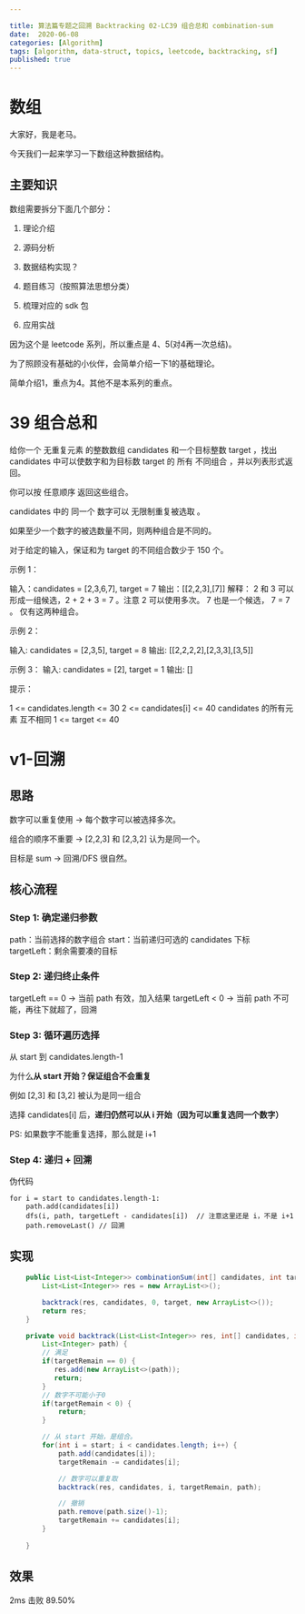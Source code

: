 ```yaml
---

title: 算法篇专题之回溯 Backtracking 02-LC39 组合总和 combination-sum
date:  2020-06-08
categories: [Algorithm]
tags: [algorithm, data-struct, topics, leetcode, backtracking, sf]
published: true
---
```



# 数组

大家好，我是老马。

今天我们一起来学习一下数组这种数据结构。

## 主要知识

数组需要拆分下面几个部分：

1. 理论介绍

2. 源码分析

3. 数据结构实现？

4. 题目练习（按照算法思想分类）

5. 梳理对应的 sdk 包

6. 应用实战

因为这个是 leetcode 系列，所以重点是 4、5(对4再一次总结)。

为了照顾没有基础的小伙伴，会简单介绍一下1的基础理论。

简单介绍1，重点为4。其他不是本系列的重点。

# 39 组合总和

给你一个 无重复元素 的整数数组 candidates 和一个目标整数 target ，找出 candidates 中可以使数字和为目标数 target 的 所有 不同组合 ，并以列表形式返回。

你可以按 任意顺序 返回这些组合。

candidates 中的 同一个 数字可以 无限制重复被选取 。

如果至少一个数字的被选数量不同，则两种组合是不同的。 

对于给定的输入，保证和为 target 的不同组合数少于 150 个。

示例 1：

输入：candidates = [2,3,6,7], target = 7
输出：[[2,2,3],[7]]
解释：
2 和 3 可以形成一组候选，2 + 2 + 3 = 7 。注意 2 可以使用多次。
7 也是一个候选， 7 = 7 。
仅有这两种组合。

示例 2：

输入: candidates = [2,3,5], target = 8
输出: [[2,2,2,2],[2,3,3],[3,5]]

示例 3：
输入: candidates = [2], target = 1
输出: []
 

提示：

1 <= candidates.length <= 30
2 <= candidates[i] <= 40
candidates 的所有元素 互不相同
1 <= target <= 40


# v1-回溯

## 思路

数字可以重复使用 → 每个数字可以被选择多次。

组合的顺序不重要 → [2,2,3] 和 [2,3,2] 认为是同一个。

目标是 sum → 回溯/DFS 很自然。

## 核心流程

### Step 1: 确定递归参数

path：当前选择的数字组合
start：当前递归可选的 candidates 下标
targetLeft：剩余需要凑的目标

### Step 2: 递归终止条件

targetLeft == 0 → 当前 path 有效，加入结果
targetLeft < 0 → 当前 path 不可能，再往下就超了，回溯

### Step 3: 循环遍历选择

从 start 到 candidates.length-1

为什么**从 start 开始？保证组合不会重复**

例如 [2,3] 和 [3,2] 被认为是同一组合

选择 candidates[i] 后，**递归仍然可以从 i 开始（因为可以重复选同一个数字）**

PS: 如果数字不能重复选择，那么就是 i+1

### Step 4: 递归 + 回溯

伪代码

```
for i = start to candidates.length-1:
    path.add(candidates[i])
    dfs(i, path, targetLeft - candidates[i])  // 注意这里还是 i，不是 i+1
    path.removeLast() // 回溯
```

## 实现

```java
    public List<List<Integer>> combinationSum(int[] candidates, int target) {
        List<List<Integer>> res = new ArrayList<>();

        backtrack(res, candidates, 0, target, new ArrayList<>());
        return res;
    }

    private void backtrack(List<List<Integer>> res, int[] candidates, int start, int targetRemain,
        List<Integer> path) {
        // 满足
        if(targetRemain == 0) {
           res.add(new ArrayList<>(path));         
           return;
        }
        // 数字不可能小于0
        if(targetRemain < 0) {
            return;
        }

        // 从 start 开始，是组合。
        for(int i = start; i < candidates.length; i++) {
            path.add(candidates[i]);
            targetRemain -= candidates[i];

            // 数字可以重复取
            backtrack(res, candidates, i, targetRemain, path);

            // 撤销
            path.remove(path.size()-1);
            targetRemain += candidates[i];
        }
        
    }
```


## 效果

2ms 击败 89.50%


